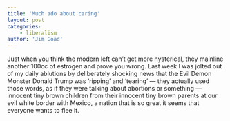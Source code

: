 ```yaml
---
title: 'Much ado about caring'
layout: post
categories:
    - liberalism
author: 'Jim Goad'
---
```


Just when you think the modern left can’t get more hysterical, they mainline another 100cc of estrogen and prove you wrong. Last week I was jolted out of my daily ablutions by deliberately shocking news that the Evil Demon Monster Donald Trump was ‘ripping’ and ‘tearing’ — they actually used those words, as if they were talking about abortions or something — innocent tiny brown children from their innocent tiny brown parents at our evil white border with Mexico, a nation that is so great it seems that everyone wants to flee it.
